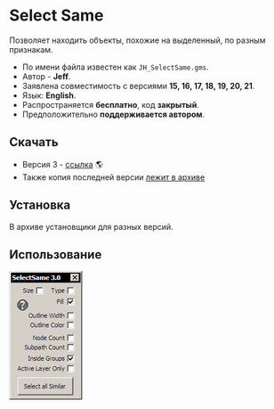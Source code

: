 # Select Same

Позволяет находить объекты, похожие на выделенный, по разным признакам.

- По имени файла известен как `JH_SelectSame.gms`.
- Автор - **Jeff**.
- Заявлена совместимость с версиями  **15, 16, 17, 18, 19, 20, 21**.
- Язык: **English**.
- Распространяется **бесплатно**, код **закрытый**.
- Предположительно **поддерживается автором**.

## Скачать

- Версия 3 - [ссылка](http://macromonster.com/product/jeffs-select-same-2/) :earth_americas:
- Также копия последней версии [лежит в архиве](archive/jh_selectsame.zip)

## Установка

В архиве установщики для разных версий.

## Использование

![](assets/JH-SS-3.png)